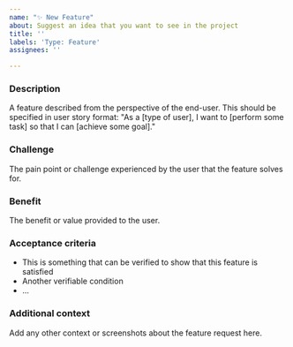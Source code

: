 ```yaml
---
name: "✨ New Feature"
about: Suggest an idea that you want to see in the project
title: ''
labels: 'Type: Feature'
assignees: ''

---
```


### Description
A feature described from the perspective of the end-user. This should be specified in user story format: "As a [type of user], I want to [perform some task] so that I can [achieve some goal]."

### Challenge
The pain point or challenge experienced by the user that the feature solves for.

### Benefit
The benefit or value provided to the user.

### Acceptance criteria
- This is something that can be verified to show that this feature is satisfied
- Another verifiable condition
- ...

### Additional context
Add any other context or screenshots about the feature request here.
